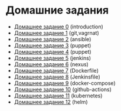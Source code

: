 # Домашние задания

- [Домашнее задание 0](01-introduction/README.md#домашнее-задание) (introduction)
- [Домашнее задание 1](02-tools/README.md#домашнее-задание-1) (git,vagrnat)
- [Домашнее задание 2](03-4-ansible/README.md#домашнее-задание-2) (ansible)
- [Домашнее задание 3](05-puppet/README.md#домашнее-задание-3) (puppet)
- [Домашнее задание 4](06-puppet/README.md#домашнее-задание-4) (puppet)
- [Домашнее задание 5](07-jenkins/README.md#домашнее-задание-5) (jenkins)
- [Домашнее задание 6](08-nexus/README.md#домашнее-задание-6) (nexus)
- [Домашнее задание 7](09-docker/README.md#домашнее-задание-7) (Dockerfile)
- [Домашнее задание 8](10-pipeline/README.md#домашнее-задание-8) (Jenkinsfile)
- [Домашнее задание 9](12-docker-compose/README.md#домашнее-задание-9) (docker-compose)
- [Домашнее задание 10](13-github-actions/README.md#домашнее-задание-10) (github-actions)
- [Домашнее задание 11](14-kubernetes/README.md#домашнее-задание-11) (kubernetes)
- [Домашнее задание 12](15-helm/README.md#домашнее-задание-12) (helm)
